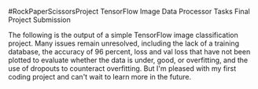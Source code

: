 #RockPaperScissorsProject
TensorFlow Image Data Processor Tasks Final Project Submission


The following is the output of a simple TensorFlow image classification project.
Many issues remain unresolved, including the lack of a training database, the accuracy of 96 percent, loss and val loss that have not been plotted to evaluate whether the data is under, good, or overfitting, and the use of dropouts to counteract overfitting.
But I'm pleased with my first coding project and can't wait to learn more in the future.
